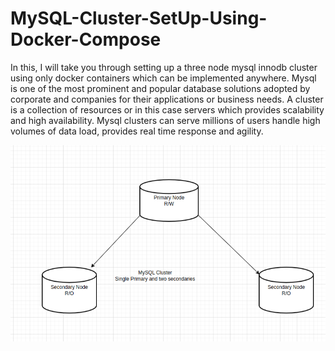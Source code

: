 # MySQL-Cluster-SetUp-Using-Docker-Compose

In this, I will take you through setting up a three node mysql innodb cluster using only docker containers which can be implemented anywhere.
Mysql is one of the most prominent and popular database solutions adopted by corporate and companies for their applications or business needs.
A cluster is a collection of resources or in this case servers which provides scalability and high availability. Mysql clusters can serve millions of users handle high volumes of data load, provides real time response and agility.

![](/images/cluster.png)

